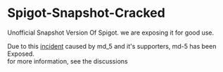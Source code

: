 # Spigot-Snapshot-Cracked
Unofficial Snapshot Version Of Spigot. we are exposing it for good use.

Due to this [inci](https://mineacademy.org/spigotmc-ban)[dent](https://www.spigotmc.org/threads/improvements-over-rules-12-2-1-and-12-2-1-1.677427/) caused by md_5 and it's supporters, md-5 has been Exposed.\
for more information, see the discussions
